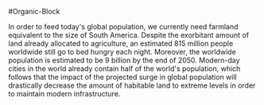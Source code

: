 #Organic-Block

In order to feed today's global population, we currently need farmland equivalent to the size of South America. Despite the exorbitant amount of land already allocated to agriculture, an estimated 815 million people worldwide still go to bed hungry each night. Moreover, the worldwide population is estimated to be 9 billion by the end of 2050. Modern-day cities in the world already contain half of the world's population, which follows that the impact of the projected surge in global population will drastically decrease the amount of habitable land to extreme levels in order to maintain modern infrastructure.
